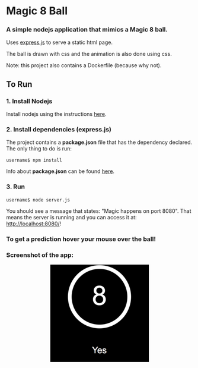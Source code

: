 # Magic 8 Ball


### A simple nodejs application that mimics a Magic 8 ball.

Uses [express.js](https://expressjs.com/) to serve a static html page.

The ball is drawn with css and the animation is also done using css.

Note: this project also contains a Dockerfile (because why not).

## To Run

### 1. Install Nodejs

Install nodejs using the instructions [here](https://nodejs.org/en/download/package-manager/#installing-node-js-via-package-manager).

### 2. Install dependencies (express.js)

The project contains a **package.json** file that has the dependency declared. The only thing to do is run:


```shell
username$ npm install
```
Info about **package.json** can be found [here](https://docs.npmjs.com/getting-started/using-a-package.json).

### 3. Run


```shell
username$ node server.js
```
You should see a message that states: "Magic happens on port 8080". That means the server is running and you can access it at:
[http://localhost:8080/](http://localhost:8080/)!


### To get a prediction hover your mouse over the ball!


### Screenshot of the app:
<p align="center">
 <img src ="https://raw.githubusercontent.com/sinzianag/magic8ball/master/magic-8-ball.png"/>
</p>





